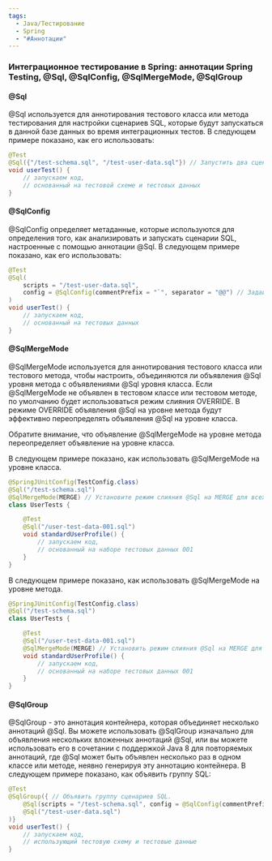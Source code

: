 ```yaml
---
tags:
  - Java/Тестирование
  - Spring
  - "#Аннотации"
---
```

### Интеграционное тестирование в Spring: аннотации Spring Testing, @Sql, @SqlConfig, @SqlMergeMode, @SqlGroup

#### @Sql

@Sql используется для аннотирования тестового класса или метода тестирования для настройки сценариев SQL, которые будут запускаться в данной базе данных во время интеграционных тестов. В следующем примере показано, как его использовать:

```java
@Test 
@Sql({"/test-schema.sql", "/test-user-data.sql"}) // Запустить два сценария для этого теста. 
void userTest() {
    // запускаем код, 
    // основанный на тестовой схеме и тестовых данных
}
```

#### @SqlConfig

@SqlConfig определяет метаданные, которые используются для определения того, как анализировать и запускать сценарии SQL, настроенные с помощью аннотации @Sql. В следующем примере показано, как его использовать:

```java
@Test
@Sql(
    scripts = "/test-user-data.sql",
    config = @SqlConfig(commentPrefix = "`", separator = "@@") // Задайть префикс комментария и разделитель в сценариях SQL.
)
void userTest() {
    // запускаем код, 
    // основанный на тестовых данных
}
```

#### @SqlMergeMode

@SqlMergeMode используется для аннотирования тестового класса или тестового метода, чтобы настроить, объединяются ли объявления @Sql уровня метода с объявлениями @Sql уровня класса. Если @SqlMergeMode не объявлен в тестовом классе или тестовом методе, по умолчанию будет использоваться режим слияния OVERRIDE. В режиме OVERRIDE объявления @Sql на уровне метода будут эффективно переопределять объявления @Sql на уровне класса.

Обратите внимание, что объявление @SqlMergeMode на уровне метода переопределяет объявление на уровне класса.

В следующем примере показано, как использовать @SqlMergeMode на уровне класса.

```java
@SpringJUnitConfig(TestConfig.class)
@Sql("/test-schema.sql")
@SqlMergeMode(MERGE) // Установите режим слияния @Sql на MERGE для всех тестовых методов в классе.
class UserTests {

    @Test
    @Sql("/user-test-data-001.sql")
    void standardUserProfile() {
        // запускаем код, 
        // основанный на наборе тестовых данных 001
    }
}
```

В следующем примере показано, как использовать @SqlMergeMode на уровне метода.

```java
@SpringJUnitConfig(TestConfig.class)
@Sql("/test-schema.sql")
class UserTests {

    @Test
    @Sql("/user-test-data-001.sql")
    @SqlMergeMode(MERGE) // Установить режим слияния @Sql на MERGE для определенного метода тестирования.
    void standardUserProfile() {
        // запускаем код, 
        // основанный на наборе тестовых данных 001
    }
}
```

#### @SqlGroup

@SqlGroup - это аннотация контейнера, которая объединяет несколько аннотаций @Sql. Вы можете использовать @SqlGroup изначально для объявления нескольких вложенных аннотаций @Sql, или вы можете использовать его в сочетании с поддержкой Java 8 для повторяемых аннотаций, где @Sql может быть объявлен несколько раз в одном классе или методе, неявно генерируя эту аннотацию контейнера. В следующем примере показано, как объявить группу SQL:

```java
@Test
@SqlGroup({ // Объявить группу сценариев SQL.
    @Sql(scripts = "/test-schema.sql", config = @SqlConfig(commentPrefix = "`")),
    @Sql("/test-user-data.sql")
)}
void userTest() {
    // запускаем код, 
    // использующий тестовую схему и тестовые данные
}
```